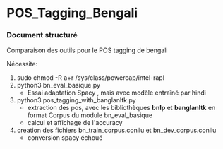 # POS_Tagging_Bengali
### Document structuré

Comparaison des outils pour le POS tagging de bengali 

Nécessite: 
1. sudo chmod -R a+r /sys/class/powercap/intel-rapl 
2. python3 bn_eval_basique.py 
	- Essai adaptation Spacy , mais avec modèle entraîné par hindi
3. python3 pos_tagging_with_banglanltk.py
	- extraction des pos, avec les bibliothèques **bnlp** et **banglanltk** en format Corpus du module bn_eval_basique
	- calcul et affichage de l'accuracy 
4. creation des fichiers bn_train_corpus.conllu et bn_dev_corpus.conllu 
	- conversion spacy échoué

	
	

